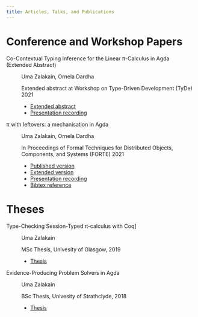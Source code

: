```yaml
---
title: Articles, Talks, and Publications
---
```


# Conference and Workshop Papers

<dl>
  <dt>Co-Contextual Typing Inference for the Linear π-Calculus in Agda (Extended Abstract)</dt>
  <dd>
  <div class="paper-authorship">
  <p class="authors">Uma Zalakain, Ornela Dardha</p>
  <p class="venue">Extended abstract at Workshop on Type-Driven Development (TyDe) 2021</p>
  </div>
  <ul class="paper-links">
  <li class="paper"><a href="http://www.dcs.gla.ac.uk/~ornela/publications/ZDb21.pdf">Extended abstract</a></li>
  <li class="recording"><a href="http://www.dcs.gla.ac.uk/~ornela/Co-Contextual-Pi.mp4">Presentation recording</a></li>
  </ul>
  </dd>

  <dt>π with leftovers: a mechanisation in Agda</dt>
  <dd>
  <div class="paper-authorship">
  <p class="authors">Uma Zalakain, Ornela Dardha</p>
  <p class="venue">In Proceedings of Formal Techniques for Distributed Objects, Components, and Systems (FORTE) 2021</p>
  </div>
  <ul class="paper-links">
  <li class="paper"><a href="http://www.dcs.gla.ac.uk/~ornela/publications/ZD21.pdf">Published version</a></li>
  <li class="paper"><a href="http://www.dcs.gla.ac.uk/~ornela/publications/ZD21-Extended.pdf">Extended version</a></li>
  <li class="recording"><a href="https://youtu.be/KYbjsenh2iM">Presentation recording</a></li>
  <li class="reference"><a href="https://dblp.uni-trier.de/rec/conf/forte/ZalakainD21.html?view=bibtex">Bibtex reference</a></li>
  </ul>
  </dd>
</dl>


<!-- # Drafts and Submissions -->

# Theses

<dl>
  <dt>Type-Checking Session-Typed π-calculus with Coq]</dt>
  <dd>
  <div class="paper-authorship">
  <p class="authors">Uma Zalakain</p>
  <p class="venue">MSc Thesis, Univesity of Glasgow, 2019</p>
  </div>
  <ul class="paper-links">
  <li class="paper"><a href="/static/thesis.pdf">Thesis</a></li>
  </ul>
  </dd>

  <dt>Evidence-Producing Problem Solvers in Agda</dt>
  <dd>
  <div class="paper-authorship">
  <p class="authors">Uma Zalakain</p>
  <p class="venue">BSc Thesis, Univesity of Strathclyde, 2018</p>
  </div>
  <ul class="paper-links">
  <li class="paper"><a href="/static/report.pdf">Thesis</a></li>
  </ul>
  </dd>
</dl>

